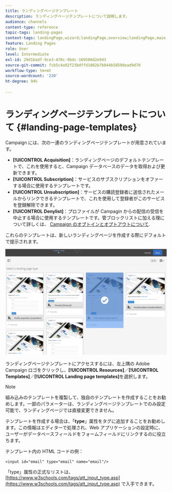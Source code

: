 ```yaml
---
title: ランディングページテンプレート
description: ランディングページテンプレートについて説明します。
audience: channels
content-type: reference
topic-tags: landing-pages
context-tags: landingPage,wizard;landingPage,overview;landingPage,main
feature: Landing Pages
role: User
level: Intermediate
exl-id: 29d1badf-9ce3-470c-9bdc-169586d2e943
source-git-commit: fcb5c4a92f23bdffd1082b7b044b5859dead9d70
workflow-type: tm+mt
source-wordcount: '220'
ht-degree: 94%

---
```


# ランディングページテンプレートについて {#landing-page-templates}

Campaign には、次の一連のランディングページテンプレートが用意されています。

* **[!UICONTROL Acquisition]**：ランディングページのデフォルトテンプレートで、これを使用すると、Campaign データベースのデータを取得および更新できます。
* **[!UICONTROL Subscription]**：サービスのサブスクリプションをオファーする場合に使用するテンプレートです。
* **[!UICONTROL Unsubscription]**：サービスの購読登録者に送信されたメールからリンクできるテンプレートで、これを使用して登録者がこのサービスを登録解除できます。
* **[!UICONTROL Denylist]**：プロファイルが Campagin からの配信の受信を中止する場合に使用するテンプレートです。管ブロックリストに加える理について詳しくは、 [Campaign のオプトインとオプトアウトについて](../../audiences/using/about-opt-in-and-opt-out-in-campaign.md).

これらのテンプレートは、新しいランディングページを作成する際にデフォルトで提示されます。

![](assets/lp_creation_1.png)

ランディングページテンプレートにアクセスするには、左上隅の Adobe Campaign ロゴをクリックし、**[!UICONTROL Resources]**／**[!UICONTROL Templates]**／**[!UICONTROL Landing page templates]**&#x200B;を選択します。

>[!NOTE]
>
>組み込みのテンプレートを複製して、独自のテンプレートを作成することをお勧めします。一部のパラメーターは、ランディングページテンプレートでのみ設定可能で、ランディングページでは直接変更できません。

テンプレートを作成する場合は、「**type**」属性をタグに追加することをお勧めします。この情報はエディターで処理され、Web アプリケーションの設定時に、ユーザーがデータベースフィールドをフォームフィールドにリンクするのに役立ちます。

テンプレート内の HTML コードの例：

```
<input id="email" type="email" name="email"/>
```

「type」属性の正式なリストは、[https://www.w3schools.com/tags/att_input_type.asp](https://www.w3schools.com/tags/att_input_type.asp) で入手できます。
